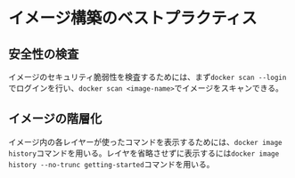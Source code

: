 # イメージ構築のベストプラクティス

## 安全性の検査

イメージのセキュリティ脆弱性を検査するためには、まず`docker scan --login`でログインを行い、`docker scan <image-name>`でイメージをスキャンできる。

## イメージの階層化

イメージ内の各レイヤーが使ったコマンドを表示するためには、`docker image history`コマンドを用いる。レイヤを省略させずに表示するには`docker image history --no-trunc getting-started`コマンドを用いる。

